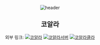 <div align=center>
  
![header](https://capsule-render.vercel.app/api?type=waving&color=auto&text=UROUS3814&section=header&height=250&fontsize=70)

## 코알라  

  
  외부 링크:
  [![코알라](https://img.shields.io/badge/홈페이지-%21759B.svg?style=for-the-badge&logo=WordPress&logoColor=white)](https://thecoala.io)
 [![코알라서버](https://img.shields.io/badge/서버설치-%21759B.svg?style=for-the-badge&logo=WordPress&logoColor=white)](https://s3.ap-northeast-2.amazonaws.com/page.thecoala.io/server_down/CoalaSetup%5BT%5D.exe)
 [![코알라클라](https://img.shields.io/badge/클라이언트설치-%21759B.svg?style=for-the-badge&logo=WordPress&logoColor=white)](https://s3.ap-northeast-2.amazonaws.com/page.thecoala.io/downloads/CoalaDownloader.exe)
